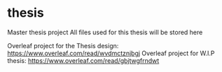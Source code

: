 # thesis
Master thesis project
All files used for this thesis will be stored here

Overleaf project for the Thesis design: https://www.overleaf.com/read/wvdmctznjbgj
Overleaf project for W.I.P thesis: https://www.overleaf.com/read/gbjtwgfrndwt
